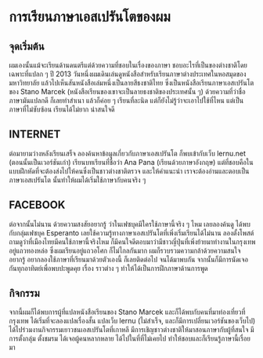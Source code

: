 <link rel="stylesheet" href="../stilo.css">

# การเรียนภาษาเอสเปรันโตของผม

## จุดเริ่มต้น

ผมเองนั้นแม้จะเรียนด้านดนตรีแต่ด้วยความที่ชอบในเรื่องของภาษา ชอบอะไรที่เป็นของต่างชาติโดยเฉพาะที่แปลก ๆ ปี 2013  วันหนึ่งผมเดินเล่นดูหนังสือสำหรับเรียนภาษาต่างประเทศในหอสมุดของมหาวิทยาลัย แล้วไปเห็นสันหนังสือเล่มหนึ่งเป็นลายสีธงชาติไทย ซึ่งเป็นหนังสือเรียนภาษาเอสเปรันโต ของ Stano Marcek (หนังสือเรียนของเขาจะเป็นลายธงชาติของประเทศนั้น ๆ) ด้วยความที่ว่าชื่อภาษามันแปลกดี ก็เลยทำสำเนา แล้วก็ค่อย ๆ เรียนที่ละนิด แต่ก็ยังไม่รู้ว่าจะเอาไปใช้ที่ไหน แต่เป็นภาษาที่ไม่ซับซ้อน เรียนได้ไม่ยาก น่าสนใจดี

## INTERNET

ต่อมายามว่างหลังเรียนเสร็จ ลองค้นหาข้อมูลเกี่ยวกับภาษาเอสเปรันโต ก็พบเข้ากับเว็บ lernu.net (ตอนนั้นเป็นเวอร์ชันเก่า) เรียนบทเรียนที่ชื่อว่า Ana Pana (เรียนด้วยภาษาอังกฤษ) แต่ที่ชอบคือในแบบฝึกหัดที่จะต้องส่งไปให้คนซึ่งเป็นชาวต่างชาติตรวจ และให้คำแนะนำ เราจะต้องอ่านและตอบเป็นภาษาเอสเปรันโต นั้นทำให้ผมได้เริ่มใช้ภาษากับคนจริง ๆ 

## FACEBOOK

ต่อจากนั้นไม่นาน ด้วยความสงสัยอยากรู้ ว่าในเฟซบุคมีใครใช้ภาษานี้จริง ๆ ไหม เลยลองค้นดู ได้พบกับกลุ่มเฟซบุค Esperanto เลยใช้ความรู้ทางภาษาเอสเปรันโตที่เพิ่งเริ่มเรียนได้ไม่นาน ลองตั้งโพสต์ถามดูว่าที่เมืองไทยมีคนใช้ภาษานี้จริงไหม ก็มีคนใจดีตอบมาว่ามีชาวญี่ปุ่นที่เพิ่งย้ายมาทำงานในกรุงเทพอยู่แถวทองหล่อ ซึ่งผมเรียนอยู่แถวอโศก ก็ไม่ไกลกันมาก ผมก็รวบรวมความกล้าด้วยความสนใจ อยากรู้ อยากลองใช้ภาษาที่เรียนมาด้วยตัวเองนี้ ก็เลยติดต่อไป จนได้มาพบกัน จากนั้นก็มีการนัดเจอกันทุกอาทิตย์เพื่อพบปะพูดคุย เรื่อง ราวต่าง ๆ ทำให้ได้เป็นการฝึกภาษาด้านการพูด 

## กิจกรรม

จากนี้ผมก็ได้พบการผู้ที่แปลหนังสือเรียนของ Stano Marcek และก็ได้พบกับคนที่มาท่องเที่ยวที่กรุงเทพ ได้เริ่มที่จะลองแปลเรื่องสั้น แปลเว็บ lernu (ไม่สำเร็จ, และก็มีการเปลี่ยนเวอร์ชันของเว็บไป) ได้ไปร่วมงานกิจกรรมเยาวชนเอสเปรันโตที่เกาหลี มีการเชิญชาวต่างชาติให้มาสอนภาษากับผู้ที่สนใจ มีการตั้งกลุ่ม ตั้งชมรม ได้เจอผู้คนหลากหลาย ได้ไปในที่ที่ไม่เคยไป ทำให้ชอบและก็เรียนรู้ภาษานี้เรื่อยมา



